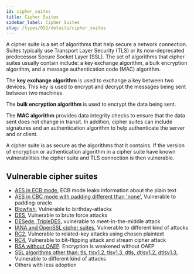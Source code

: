 ```yaml
---
id: cipher_suites
title: Cipher Suites
sidebar_label: Cipher Suites
slug: /types/052/details/cipher_suites
---
```


A cipher suite is a set of algorithms that help secure a network connection.
Suites typically use Transport Layer Security (TLS) or its now-deprecated predecessor Secure Socket Layer (SSL).
The set of algorithms that cipher suites usually contain include:
a key exchange algorithm, a bulk encryption algorithm,
and a message authentication code (MAC) algorithm.

The **key exchange algorithm** is used to exchange a key between two devices.
This key is used to encrypt and decrypt the messages being sent between two
machines.

The **bulk encryption algorithm** is used to encrypt the data being sent.

The **MAC algorithm** provides data integrity checks to ensure that the data
sent does not change in transit.
In addition,
cipher suites can include signatures and an authentication algorithm to help
authenticate the server and or client.

A cipher suite is as secure as the algorithms that it contains.
If the version of encryption or authentication algorithm in a cipher suite have
known vulnerabilities the cipher suite and TLS connection is then vulnerable.

## Vulnerable cipher suites

- [AES in ECB mode](https://www.skylinetechnologies.com/Blog/Skyline-Blog/May_2020/bye-bye-bye-to-aes-ecb-mode),
  ECB mode leaks information about the plain text
- [AES in CBC mode with padding different than 'none'](https://docs.microsoft.com/en-us/dotnet/standard/security/vulnerabilities-cbc-mode),
  Vulnerable to padding-oracle
- [Blowfish](https://en.wikipedia.org/wiki/Blowfish_(cipher)),
  Vulnerable to birthday-attacks
- [DES](https://en.wikipedia.org/wiki/Data_Encryption_Standard),
  Vulnerable to brute force attacks
- [DESede, TripleDES](https://en.wikipedia.org/wiki/Triple_DES),
  vulnerable to meet-in-the-middle attack
- [IANA and OpenSSL cipher suites](https://gitlab.com/fluidattacks/product/-/blob/59c17ec0f4ed40924ba9fc764f792dd078c0d5b1/skims/static/cryptography/cipher_suites.csv),
  Vulnerable to different kind of attacks
- [RC2](https://en.wikipedia.org/wiki/RC2),
  Vulnerable to related-key attacks using chosen plaintext
- [RC4](https://en.wikipedia.org/wiki/RC4),
  Vulnerable to bit-flipping attack and stream cipher attack
- [RSA without OAEP](https://cwe.mitre.org/data/definitions/780.html).
  Encryption is weakened without OAEP
- [SSL algorithms other than: tls, tlsv1.2, tlsv1.3, dtls, dtlsv1.2, dtlsv1.3](https://httpd.apache.org/docs/2.4/ssl/ssl_intro.html),
  Vulnerable to different kind of attacks
- Others with less adoption
